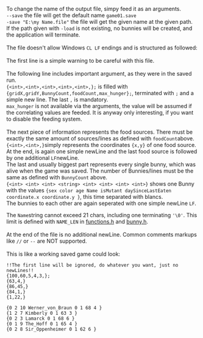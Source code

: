 To change the name of the output file, simpy feed it as an arguments.<br />
```--save``` the file will get the default name ```game01.save```<br />
```-save "E:\my Name.file"``` the file will get the given name at the given path.<br />
If the path given with ```-load``` is not existing, no bunnies will be created, and the application will terminate.<br />
<br />
The file doesn't allow Windows ```CL LF``` endings and is structured as followed:<br />
<br />
The first line is a simple warning to be careful with this file.<br />
<br />
The following line includes important argument, as they were in the saved run.<br />
```{<int>,<int>,<int>,<int>,<int>,};``` is filled with ```{gridX,gridY,BunnyCount,foodCount,max_hunger};```, terminated with ```;``` and a simple new line. The last ```,``` is mandatory.<br />
```max_hunger``` is not available via the arguments, the value will be assumed if the correlating values are feeded. It is anyway only interesting, if you want to disable the feeding system.<br />
<br />
The next piece of information represents the food sources. There must be exactly the same amount of sources/lines as defined with ```foodCount```above.<br />
```{<int>,<int>,}```simply represents the coordinates ```{x,y}``` of one food source. At the end, is again one simple newLine and the last food source is followed by one additional ```LF```newLine.
<br />
The last and usually biggest part represents every single bunny, which was alive when the game was saved.
The number of Bunnies/lines must be the same as defined with ```BunnyCount``` above.<br />
```{<int> <int> <int> <string> <int> <int> <int> <int>}``` shows one Bunny with the values ```{sex color age Name isMutant daySinceLastEaten coordinate.x coordinate.y }```, this time separated with blancs.<br />
The bunnies to each other are again seperated with one simple newLine ```LF```.<br />

The ```Name```string cannot exceed 21 chars, including one terminating ```'\0'```. This limit is defined with ```NAME_LEN``` in [functions.h](Bunnys/functions.h) and [bunny.h](Bunnys/bunny.h).<br />
<br />
At the end of the file is no additional newLine.
Common comments markups like ```//``` or ```--``` are NOT supported.
<br /><br />
This is like a working saved game could look:<br/>
```
!!The first line will be ignored, do whatever you want, just no newLines!!
{100,60,5,4,3,};
{63,4,}
{86,45,}
{84,1,}
{1,22,}

{0 2 10 Werner_von_Braun 0 1 68 4 }
{1 2 7 Kimberly 0 1 63 3 }
{0 2 3 Lamarck 0 1 68 6 }
{0 1 9 The_Hoff 0 1 65 4 }
{0 2 8 Sir_Oppenheimer 0 1 62 6 }
```
